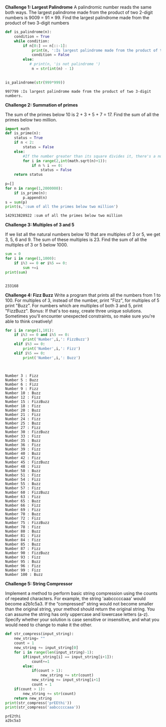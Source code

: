 
**Challenge 1: Largest Palindrome**
A palindromic number reads the same both ways. The largest palindrome made from the product of two 2-digit numbers is 9009 = 91 × 99. Find the largest palindrome made from the product of two 3-digit numbers



```python
def is_palindrome(n):
    condition = True
    while condition:
        if n[0:] == n[::-1]:
            print(n, ':Is largest palindrome made from the product of two 3-digit numbers.')
            condition = False
        else:
           # print(n, 'is not palindrome ')
            n = str(int(n) - 1)
 
 
is_palindrome(str(999*999))

```

    997799 :Is largest palindrome made from the product of two 3-digit numbers.


**Challenge 2: Summation of primes**

The sum of the primes below 10 is 2 + 3 + 5 + 7 = 17. Find the sum of all the primes below two million.


```python
import math
def is_prime(n):
    status = True
    if n < 2:
        status = False
    else:
        #If the number greater than its square divides it, there's a number smaller than the square 
        for i in range(2,int(math.sqrt(n)+1)):
            if n % i == 0:
                status = False
    return status
 
p=[]
for n in range(1,2000000):
    if is_prime(n):
        p.append(n)
s = sum(p)
print(s,':sum of all the primes below two million')
```

    142913828922 :sum of all the primes below two million


**Challenge 3: Multiples of 3 and 5**

If we list all the natural numbers below 10 that are multiples of 3 or 5, we get 3, 5, 6 and 9. The sum of these multiples is 23. Find the sum of all the multiples of 3 or 5 below 1000.


```python
sum = 0
for i in range(1,1000):
    if i%3 == 0 or i%5 == 0:
        sum +=i
print(sum)        
        
```

    233168


**Challenge 4: Fizz Buzz**
Write a program that prints all the numbers from 1 to 100. For multiples of 3, instead of the number, print "Fizz", for multiples of 5 print "Buzz". For numbers which are multiples of both 3 and 5, print "FizzBuzz". Bonus: If that's too easy, create three unique solutions. Sometimes you'll encounter unexpected constraints, so make sure you're able to think creatively!



```python
for i in range(1,101):
    if i%3 == 0 and i%5 == 0:
        print('Number',i,': FizzBuzz')
    elif i%3 == 0:
        print('Number',i,': Fizz')
    elif i%5 == 0:
        print('Number',i,': Buzz')    
    
              
```

    Number 3 : Fizz
    Number 5 : Buzz
    Number 6 : Fizz
    Number 9 : Fizz
    Number 10 : Buzz
    Number 12 : Fizz
    Number 15 : FizzBuzz
    Number 18 : Fizz
    Number 20 : Buzz
    Number 21 : Fizz
    Number 24 : Fizz
    Number 25 : Buzz
    Number 27 : Fizz
    Number 30 : FizzBuzz
    Number 33 : Fizz
    Number 35 : Buzz
    Number 36 : Fizz
    Number 39 : Fizz
    Number 40 : Buzz
    Number 42 : Fizz
    Number 45 : FizzBuzz
    Number 48 : Fizz
    Number 50 : Buzz
    Number 51 : Fizz
    Number 54 : Fizz
    Number 55 : Buzz
    Number 57 : Fizz
    Number 60 : FizzBuzz
    Number 63 : Fizz
    Number 65 : Buzz
    Number 66 : Fizz
    Number 69 : Fizz
    Number 70 : Buzz
    Number 72 : Fizz
    Number 75 : FizzBuzz
    Number 78 : Fizz
    Number 80 : Buzz
    Number 81 : Fizz
    Number 84 : Fizz
    Number 85 : Buzz
    Number 87 : Fizz
    Number 90 : FizzBuzz
    Number 93 : Fizz
    Number 95 : Buzz
    Number 96 : Fizz
    Number 99 : Fizz
    Number 100 : Buzz


**Challenge 5: String Compressor**

Implement a method to perform basic string compression using the counts of repeated characters. For example, the string 'aabcccccaaa' would become a2b1c5a3. If the “compressed” string would not become smaller than the original string, your method should return the original string. You can assume the string has only uppercase and lowercase letters (a-z). Specify whether your solution is case sensitive or insensitive, and what you would need to change to make it the other.


```python
def str_compress(input_string):
    new_string= ""
    count = 1
    new_string += input_string[0]
    for i in range(len(input_string)-1):
        if(input_string[i] == input_string[i+1]):
            count+=1
        else:
            if(count > 1):
                new_string += str(count)
            new_string += input_string[i+1]
            count = 1
    if(count > 1):
        new_string += str(count)
    return new_string
print(str_compress('prEEthi'))
print(str_compress('aabcccccaaa'))
```

    prE2thi
    a2bc5a3

